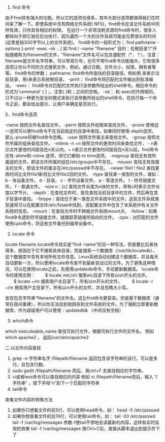 1. find 命令 

由于find具有强大的功能，所以它的选项也很多，其中大部分选项都值得我们花时间来了解一下。即使系统中含有网络文件系统( NFS)，find命令在该文件系统中同样有效，只你具有相应的权限。 
在运行一个非常消耗资源的find命令时，很多人都倾向于把它放在后台执行，因为遍历一个大的文件系统可能会花费很长的时间(这里是指30G字节以上的文件系统)。 
find命令的一般形式为； 
find pathname -options [-print -exec -ok ...] 
如 
find / -name "filename" 
目的：在根目录“/”开始搜被称为filename的文件，“filename”文件名可以包含通配符（*，？），注意：filename是文件名字符串，可以带双引号，也可不带find命令功能强大，它有很多选项让你以不同的方式搜索文件，例如，通过日期，文件大小，权限，拥有者等等。 
find命令的参数； 
pathname: find命令所查找的目录路径。例如用.来表示当前目录，用/来表示系统根目录。 
-print： find命令将匹配的文件输出到标准输出。 
-exec： find命令对匹配的文件执行该参数所给出的shell命令。相应命令的形式为'command' { } ;，注意{ }和；之间的空格。 
-ok： 和-exec的作用相同，只不过以一种更为安全的模式来执行该参数所给出的shell命令，在执行每一个命令之前，都会给出提示，让用户来确定是否执行。 

3、find命令选项 

-name 
按照文件名查找文件。 
-perm 
按照文件权限来查找文件。 
-prune 
使用这一选项可以使find命令不在当前指定的目录中查找，如果同时使用-depth选项，那么-prune将被find命令忽略。 
-user 
按照文件属主来查找文件。 
-group 
按照文件所属的组来查找文件。 
-mtime -n +n 
按照文件的更改时间来查找文件， - n表示文件更改时间距现在n天以内，+ n表示文件更改时间距现在n天以前。find命令还有-atime和-ctime 选项，但它们都和-m time选项。 
-nogroup 
查找无有效所属组的文件，即该文件所属的组在/etc/groups中不存在。 
-nouser 
查找无有效属主的文件，即该文件的属主在/etc/passwd中不存在。 
-newer file1 ! file2 
查找更改时间比文件file1新但比文件file2旧的文件。 
-type 
查找某一类型的文件，诸如： 
b - 块设备文件。 
d - 目录。 
c - 字符设备文件。 
p - 管道文件。 
l - 符号链接文件。 
f - 普通文件。 
-size n：[c] 查找文件长度为n块的文件，带有c时表示文件长度以字节计。 
-depth：在查找文件时，首先查找当前目录中的文件，然后再在其子目录中查找。 
-fstype：查找位于某一类型文件系统中的文件，这些文件系统类型通常可以在配置文件/etc/fstab中找到，该配置文件中包含了本系统中有关文件系统的信息。 
-mount：在查找文件时不跨越文件系统mount点。 
-follow：如果find命令遇到符号链接文件，就跟踪至链接所指向的文件。 
-cpio：对匹配的文件使用cpio命令，将这些文件备份到磁带设备中。 

2. locate 命令 

locate filename 
locate命令其实是“find -name”的另一种写法，但是要比后者快得多，原因在于它不搜索具体目录，而是搜索一个数据库（/var/lib/locatedb），这个数据库中含有本地所有文件信息。Linux系统自动创建这个数据库，并且每天自动更新一次，所以使用locate命令查不到最新变动过的文件。为了避免这种情况，可以在使用locate之前，先使用updatedb命令，手动更新数据库。 
locate命令的使用实例： 
　　$ locate /etc/sh 
搜索etc目录下所有以sh开头的文件。 
　　$ locate ~/m 
搜索用户主目录下，所有以m开头的文件。 
　　$ locate -i ~/m 
搜索用户主目录下，所有以m开头的文件，并且忽略大小写。 

发现包含字符串“filename”的文件名。这比find命令更容易。但是基于数据库（通常在夜间重建），所以你无法找到刚刚存到文件系统的文件。为了强制立即更新数据库，作为超级用户可以使用：updatedb& （中间没有空格） 

3. which命令 

which executeable_name 
查找可执行文件，根据可执行文件的文件名。 
例如 which apache2 ， 返回/usr/sbin/apache2 

二.以文件内容查找 

1. grep -n 字符串名字 /filepath/filename 
返回包含该字符串的该行，可以是多行。且包含行数。 
2. sudo gedit /filepath/filename 
而后，用ctrl+F 去查找相应的字符串。 
3. vi或者less命令可以查找相应的内容 
例如 vi /filepath/filename而后，输入 “/字符串” ，按下字母“n”到下一个匹配的字符串 
4. tail命令 

查看文件内容的特殊方法

1. 如果你只想看文件的前5行，可以使用head命令，如： 
head -5 /etc/passwd 
2. 如果你想查看文件的后10行，可以使用tail命令，如： 
tail -20 /etc/passwd 
tail -f /var/log/messages 
参数-f使tail不停地去读最新的内容，这样有实时监视的效果 
tail -f /var/log/messages 
按Ctrl+C后，直接从脚本退出到提示符下了